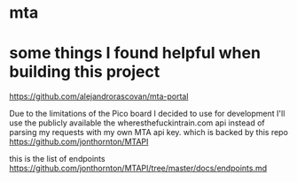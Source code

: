 # mta

# some things I found helpful when building this project 

https://github.com/alejandrorascovan/mta-portal

Due to the limitations of the Pico board I decided to use for development I'll use the publicly available the wheresthefuckintrain.com api instead of parsing my requests with my own MTA api key. which is backed by this repo https://github.com/jonthornton/MTAPI

this is the list of endpoints https://github.com/jonthornton/MTAPI/tree/master/docs/endpoints.md
